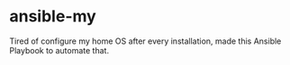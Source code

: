 # ansible-my
Tired of configure my home OS after every installation, made this Ansible Playbook to automate that.

